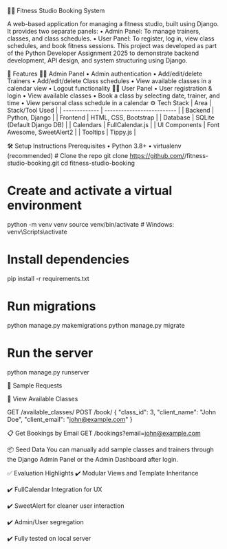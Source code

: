 🏋️‍♂️ Fitness Studio Booking System

A web-based application for managing a fitness studio, built using Django. It provides two separate panels:
    • Admin Panel: To manage trainers, classes, and class schedules.
    • User Panel: To register, log in, view class schedules, and book fitness sessions.
This project was developed as part of the Python Developer Assignment 2025 to demonstrate backend development, API design, and system structuring using Django.

🚀 Features
	👨‍💼 Admin Panel
    • Admin authentication
    • Add/edit/delete Trainers
    • Add/edit/delete Class schedules
    • View available classes in a calendar view
    • Logout functionality
	🧑‍💻 User Panel
    • User registration & login
    • View available classes
    • Book a class by selecting date, trainer, and time
    • View personal class schedule in a calendar
	⚙️ Tech Stack
 	| Area          | Stack/Tool Used            |
| ------------- | -------------------------- |
| Backend       | Python, Django             |
| Frontend      | HTML, CSS, Bootstrap       |
| Database      | SQLite (Default Django DB) |
| Calendars     | FullCalendar.js            |
| UI Components | Font Awesome, SweetAlert2  |
| Tooltips      | Tippy.js                   |

 🛠 Setup Instructions
 		Prerequisites
    • Python 3.8+
    • virtualenv (recommended)
	# Clone the repo
git clone https://github.com/<your-username>/fitness-studio-booking.git
cd fitness-studio-booking

# Create and activate a virtual environment
python -m venv venv
source venv/bin/activate      # Windows: venv\Scripts\activate

# Install dependencies
pip install -r requirements.txt

# Run migrations
python manage.py makemigrations
python manage.py migrate

# Run the server
python manage.py runserver


📩 Sample Requests

🔎 View Available Classes

GET /available_classes/
POST /book/
{
  "class_id": 3,
  "client_name": "John Doe",
  "client_email": "john@example.com"
}

📋 Get Bookings by Email
GET /bookings?email=john@example.com

📦 Seed Data
You can manually add sample classes and trainers through the Django Admin Panel or the Admin Dashboard after login.

✅ Evaluation Highlights
✔️ Modular Views and Template Inheritance

✔️ FullCalendar Integration for UX

✔️ SweetAlert for cleaner user interaction

✔️ Admin/User segregation

✔️ Fully tested on local server

